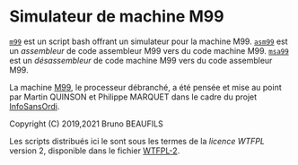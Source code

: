 # Simulateur de machine M99

[`m99`](m99) est un script bash offrant un simulateur pour la machine
M99. [`asm99`](asm99) est un *assembleur* de code assembleur M99 vers
du code machine M99. [`msa99`](msa99) est un *désassembleur* de code
machine M99 vers du code assembleur M99.

La machine [M99], le processeur débranché, a été pensée et mise au point par
Martin QUINSON et Philippe MARQUET dans le cadre du projet [InfoSansOrdi].

[M99]: https://github.com/InfoSansOrdi/M999
[InfoSansOrdi]: https://github.com/InfoSansOrdi/InfoSansOrdi

Copyright (C) 2019,2021 Bruno BEAUFILS

Les scripts distribués ici le sont sous les termes de la *licence WTFPL*
version 2, disponible dans le fichier [WTFPL-2](WTFPL-2).
